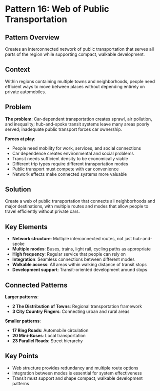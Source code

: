 # Pattern 16: Web of Public Transportation

## Pattern Overview
Creates an interconnected network of public transportation that serves all parts of the region while supporting compact, walkable development.

## Context
Within regions containing multiple towns and neighborhoods, people need efficient ways to move between places without depending entirely on private automobiles.

## Problem
**The problem**: Car-dependent transportation creates sprawl, air pollution, and inequality; hub-and-spoke transit systems leave many areas poorly served; inadequate public transport forces car ownership.

**Forces at play**:
- People need mobility for work, services, and social connections
- Car dependence creates environmental and social problems
- Transit needs sufficient density to be economically viable
- Different trip types require different transportation modes
- Public transport must compete with car convenience
- Network effects make connected systems more valuable

## Solution
Create a web of public transportation that connects all neighborhoods and major destinations, with multiple routes and modes that allow people to travel efficiently without private cars.

## Key Elements
- **Network structure**: Multiple interconnected routes, not just hub-and-spoke
- **Multiple modes**: Buses, trains, light rail, cycling paths as appropriate
- **High frequency**: Regular service that people can rely on
- **Integration**: Seamless connections between different modes
- **Walkable access**: All areas within walking distance of transit stops
- **Development support**: Transit-oriented development around stops

## Connected Patterns
**Larger patterns**:
- **2 The Distribution of Towns**: Regional transportation framework
- **3 City Country Fingers**: Connecting urban and rural areas

**Smaller patterns**:
- **17 Ring Roads**: Automobile circulation
- **20 Mini-Buses**: Local transportation
- **23 Parallel Roads**: Street hierarchy

## Key Points
- Web structure provides redundancy and multiple route options
- Integration between modes is essential for system effectiveness
- Transit must support and shape compact, walkable development patterns
